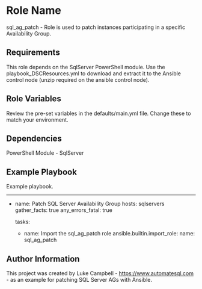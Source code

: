 Role Name
=========

sql_ag_patch - Role is used to patch instances participating in a specific Availability Group.

Requirements
------------

This role depends on the SqlServer PowerShell module.  Use the playbook_DSCResources.yml to download and extract it to the Ansible control node (unzip required on the ansible control node).


Role Variables
--------------

Review the pre-set variables in the defaults/main.yml file.  Change these to match your environment.


Dependencies
------------

PowerShell Module - SqlServer


Example Playbook
----------------

Example playbook.

---
- name: Patch SQL Server Availability Group
  hosts: sqlservers
  gather_facts: true
  any_errors_fatal: true
 
  tasks:
    - name: Import the sql_ag_patch role
      ansible.builtin.import_role:
        name: sql_ag_patch



Author Information
------------------
This project was created by Luke Campbell - https://www.automatesql.com - as an example for patching SQL Server AGs with Ansible.